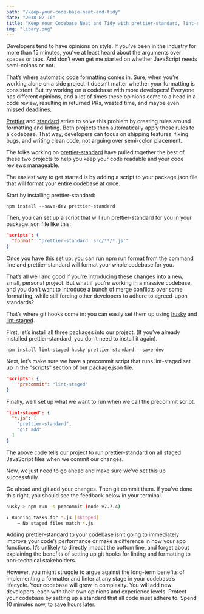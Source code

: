 ```yaml
---
path: "/keep-your-code-base-neat-and-tidy"
date: "2018-02-10"
title: "Keep Your Codebase Neat and Tidy with prettier-standard, lint-staged, and husky"
img: "libary.png"
---
```


Developers tend to have opinions on style. If you’ve been in the industry for more than 15 minutes, you’ve at least heard about the arguments over spaces or tabs. And don’t even get me started on whether JavaScript needs semi-colons or not.

That’s where automatic code formatting comes in. Sure, when you’re working alone on a side project it doesn’t matter whether your formatting is consistent. But try working on a codebase with more developers! Everyone has different opinions, and a lot of times these opinions come to a head in a code review, resulting in returned PRs, wasted time, and maybe even missed deadlines.

[Prettier](https://prettier.io/) and [standard](https://github.com/standard/standard) strive to solve this problem by creating rules around formatting and linting. Both projects then automatically apply these rules to a codebase. That way, developers can focus on shipping features, fixing bugs, and writing clean code, not arguing over semi-colon placement.

The folks working on [prettier-standard](https://github.com/sheerun/prettier-standard) have pulled together the best of these two projects to help you keep your code readable and your code reviews manageable.

The easiest way to get started is by adding a script to your package.json file that will format your entire codebase at once.

Start by installing prettier-standard:

    npm install --save-dev prettier-standard

Then, you can set up a script that will run prettier-standard for you in your package.json file like this:

```json
"scripts": {
  "format": "prettier-standard 'src/**/*.js'"
}
```

Once you have this set up, you can run npm run format from the command line and prettier-standard will format your whole codebase for you.

That’s all well and good if you’re introducing these changes into a new, small, personal project. But what if you’re working in a massive codebase, and you don’t want to introduce a bunch of merge conflicts over some formatting, while still forcing other developers to adhere to agreed-upon standards?

That’s where git hooks come in: you can easily set them up using [husky](https://github.com/typicode/husky) and [lint-staged](https://github.com/okonet/lint-staged).

First, let’s install all three packages into our project. (If you’ve already installed prettier-standard, you don’t need to install it again).

    npm install lint-staged husky prettier-standard --save-dev

Next, let’s make sure we have a precommit script that runs lint-staged set up in the "scripts" section of our package.json file.

```json
"scripts": {
    "precommit": "lint-staged"
}
```

Finally, we’ll set up what we want to run when we call the precommit script.

```json
"lint-staged": {
  "*.js": [
    "prettier-standard",
    "git add"
  ]
}
```

The above code tells our project to run prettier-standard on all staged JavaScript files when we commit our changes.

Now, we just need to go ahead and make sure we’ve set this up successfully.

Go ahead and git add your changes. Then git commit them. If you’ve done this right, you should see the feedback below in your terminal.

```bash
husky > npm run -s precommit (node v7.7.4)

↓ Running tasks for *.js [skipped]
    → No staged files match *.js
```

Adding prettier-standard to your codebase isn’t going to immediately improve your code’s performance or make a difference in how your app functions. It’s unlikely to directly impact the bottom line, and forget about explaining the benefits of setting up git hooks for linting and formatting to non-technical stakeholders.

However, you might struggle to argue against the long-term benefits of implementing a formatter and linter at any stage in your codebase’s lifecycle. Your codebase will grow in complexity. You will add new developers, each with their own opinions and experience levels. Protect your codebase by setting up a standard that all code must adhere to. Spend 10 minutes now, to save hours later.
